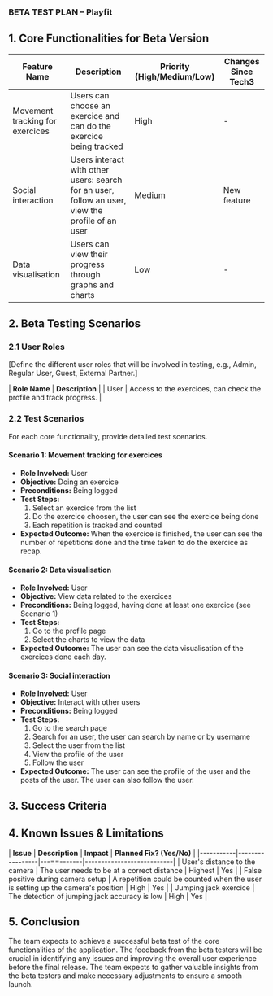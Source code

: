 ### **BETA TEST PLAN – Playfit**

## **1. Core Functionalities for Beta Version**

| **Feature Name**  | **Description** | **Priority (High/Medium/Low)** | **Changes Since Tech3** |
|-------------------|-----------------|--------------------------------|-------------------------|
| Movement tracking for exercices | Users can choose an exercice and can do the exercice being tracked | High | - |
| Social interaction | Users interact with other users: search for an user, follow an user, view the profile of an user | Medium | New feature |
| Data visualisation | Users can view their progress through graphs and charts | Low | - |

## **2. Beta Testing Scenarios**
### **2.1 User Roles**
[Define the different user roles that will be involved in testing, e.g., Admin, Regular User, Guest, External Partner.]

| **Role Name**  | **Description** |
| User           | Access to the exercices, can check the profile and track progress. |

### **2.2 Test Scenarios**
For each core functionality, provide detailed test scenarios.

#### **Scenario 1: Movement tracking for exercices**
- **Role Involved:** User
- **Objective:** Doing an exercice
- **Preconditions:** Being logged
- **Test Steps:**
  1. Select an exercice from the list
  2. Do the exercice choosen, the user can see the exercice being done
  3. Each repetition is tracked and counted
- **Expected Outcome:** When the exercice is finished, the user can see the number of repetitions done and the time taken to do the exercice as recap.

#### **Scenario 2: Data visualisation**
- **Role Involved:** User
- **Objective:** View data related to the exercices
- **Preconditions:** Being logged, having done at least one exercice (see Scenario 1)
- **Test Steps:**
  1. Go to the profile page
  2. Select the charts to view the data
- **Expected Outcome:** The user can see the data visualisation of the exercices done each day.

#### **Scenario 3: Social interaction**
- **Role Involved:** User
- **Objective:** Interact with other users
- **Preconditions:** Being logged
- **Test Steps:**
  1. Go to the search page
  2. Search for an user, the user can search by name or by username
  3. Select the user from the list
  4. View the profile of the user
  5. Follow the user
- **Expected Outcome:** The user can see the profile of the user and the posts of the user. The user can also follow the user.

## **3. Success Criteria**


## **4. Known Issues & Limitations**

| **Issue** | **Description** | **Impact** | **Planned Fix? (Yes/No)** |
|-----------|-----------------|---==-------|---------------------------|
| User's distance to the camera | The user needs to be at a correct distance | Highest | Yes |
| False positive during camera setup | A repetition could be counted when the user is setting up the camera's position | High | Yes |
| Jumping jack exercice | The detection of jumping jack accuracy is low | High | Yes |

## **5. Conclusion**

The team expects to achieve a successful beta test of the core functionalities of the application. The feedback from the beta testers will be crucial in identifying any issues and improving the overall user experience before the final release. The team expects to gather valuable insights from the beta testers and make necessary adjustments to ensure a smooth launch.